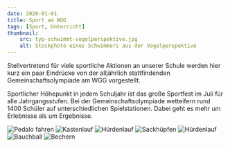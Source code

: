 ```yaml
---
date: 2020-01-01
title: Sport am WGG
tags: [Sport, Unterricht]
thumbnail: 
    src: typ-schwimmt-vogelperspektive.jpg
    alt: Stockphoto eines Schwimmers aus der Vogelperspektive
---
```

<p>Stellvertretend für viele sportliche Aktionen an unserer Schule werden hier kurz ein paar Eindrücke von der alljährlich stattfindenden Gemeinschaftsolympiade am WGG vorgestellt.

Sportlicher Höhepunkt in jedem Schuljahr ist das große Sportfest im Juli für alle Jahrgangsstufen. Bei der Gemeinschaftsolympiade wetteifern rund 1400 Schüler auf unterschiedlichen Spielstationen. Dabei geht es mehr um Erlebnisse als um Ergebnisse. </p>
<img src="/images/pedalo.jpg" alt = "Pedalo fahren"></img>
<img src="/images/kastenlauf.jpg" alt = "Kastenlauf"></img>
<img src="/images/huerdenlauf2.jpg" alt = "Hürdenlauf"></img>
<img src="/images/sackhupfen.jpg" alt = "Sackhüpfen"></img>
<img src="/images/huerdenlauf1.jpg" alt = "Hürdenlauf"></img>
<img src="/images/bauchball.jpg" alt = "Bauchball"></img>
<img src="/images/bechern.jpg" alt = "Bechern"></img>

